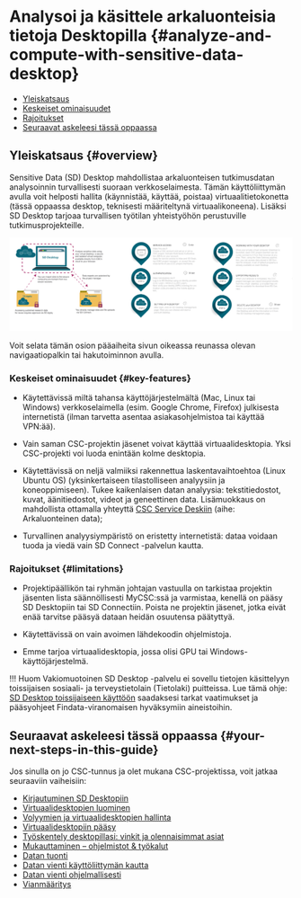 # Analysoi ja käsittele arkaluonteisia tietoja Desktopilla {#analyze-and-compute-with-sensitive-data-desktop}

- [Yleiskatsaus](#overview)
- [Keskeiset ominaisuudet](#key-features)
- [Rajoitukset](#limitations)
- [Seuraavat askeleesi tässä oppaassa](#your-next-steps-in-this-guide)

## Yleiskatsaus {#overview}

Sensitive Data (SD) Desktop mahdollistaa arkaluonteisen tutkimusdatan analysoinnin turvallisesti suoraan verkkoselaimesta. Tämän käyttöliittymän avulla voit helposti hallita (käynnistää, käyttää, poistaa) virtuaalitietokonetta (tässä oppaassa desktop, teknisesti määriteltynä virtuaalikoneena). Lisäksi SD Desktop tarjoaa turvallisen työtilan yhteistyöhön perustuville tutkimusprojekteille.

[![Desktop-overview](images/desktop/desktop_overviewnew1.png)](images/desktop/desktop_overviewnew1.png)

Voit selata tämän osion pääaiheita sivun oikeassa reunassa olevan navigaatiopalkin tai hakutoiminnon avulla.

### Keskeiset ominaisuudet {#key-features}

* Käytettävissä miltä tahansa käyttöjärjestelmältä (Mac, Linux tai Windows) verkkoselaimella (esim. Google Chrome, Firefox) julkisesta internetistä (ilman tarvetta asentaa asiakasohjelmistoa tai käyttää VPN:ää).

* Vain saman CSC-projektin jäsenet voivat käyttää virtuaalidesktopia. Yksi CSC-projekti voi luoda enintään kolme desktopia.

* Käytettävissä on neljä valmiiksi rakennettua laskentavaihtoehtoa (Linux Ubuntu OS) (yksinkertaiseen tilastolliseen analyysiin ja koneoppimiseen). Tukee kaikenlaisen datan analyysia: tekstitiedostot, kuvat, äänitiedostot, videot ja geneettinen data. Lisämuokkaus on mahdollista ottamalla yhteyttä [CSC Service Deskiin](../../support/contact.md) (aihe: Arkaluonteinen data);

* Turvallinen analyysiympäristö on eristetty internetistä: dataa voidaan tuoda ja viedä vain SD Connect -palvelun kautta.

### Rajoitukset {#limitations}

* Projektipäällikön tai ryhmän johtajan vastuulla on tarkistaa projektin jäsenten lista säännöllisesti MyCSC:ssä ja varmistaa, kenellä on pääsy SD Desktopiin tai SD Connectiin. Poista ne projektin jäsenet, jotka eivät enää tarvitse pääsyä dataan heidän osuutensa päätyttyä.

* Käytettävissä on vain avoimen lähdekoodin ohjelmistoja.

* Emme tarjoa virtuaalidesktopia, jossa olisi GPU tai Windows-käyttöjärjestelmä.

!!! Huom
    Vakiomuotoinen SD Desktop -palvelu ei sovellu tietojen käsittelyyn toissijaisen sosiaali- ja terveystietolain (Tietolaki) puitteissa. Lue tämä ohje: [SD Desktop toissijaiseen käyttöön](./sd-desktop-audited.md) saadaksesi tarkat vaatimukset ja pääsyohjeet Findata-viranomaisen hyväksymiin aineistoihin.

## Seuraavat askeleesi tässä oppaassa {#your-next-steps-in-this-guide}

Jos sinulla on jo CSC-tunnus ja olet mukana CSC-projektissa, voit jatkaa seuraaviin vaiheisiin:

* [Kirjautuminen SD Desktopiin](./sd-desktop-login.md)
* [Virtuaalidesktopien luominen](./sd-desktop-create.md)
* [Volyymien ja virtuaalidesktopien hallinta](./sd-desktop-manage.md)
* [Virtuaalidesktopiin pääsy](./sd-desktop-access-vm.md)
* [Työskentely desktopillasi: vinkit ja olennaisimmat asiat](./sd-desktop-working.md)
* [Mukauttaminen – ohjelmistot & työkalut](./sd-desktop-software.md)
* [Datan tuonti](./sd-desktop-access.md)
* [Datan vienti käyttöliittymän kautta](./sd-desktop-export.md)
* [Datan vienti ohjelmallisesti](./sd-desktop-export-commandline.md)
* [Vianmääritys](./sd-desktop-troubleshooting.md)
